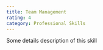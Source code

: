 ```yaml
---
title: Team Management
rating: 4
category: Professional Skills
---
```


Some details description of this skill
